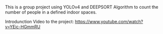 This is a group project using YOLOv4 and DEEPSORT Algorithm to count the number of people in a defined indoor spaces.

Introdunction Video to the project: https://www.youtube.com/watch?v=YEic-HGmmRU

